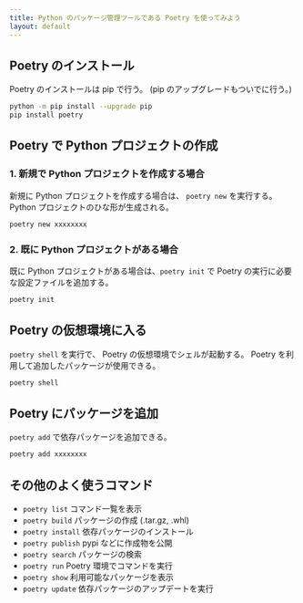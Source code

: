 ```yaml
---
title: Python のパッケージ管理ツールである Poetry を使ってみよう
layout: default
---
```


## Poetry のインストール
Poetry のインストールは pip で行う。
(pip のアップグレードもついでに行う。)

```sh
python -m pip install --upgrade pip
pip install poetry
```

## Poetry で Python プロジェクトの作成

### 1. 新規で Python プロジェクトを作成する場合
新規に Python プロジェクトを作成する場合は、
`poetry new` を実行する。
Python プロジェクトのひな形が生成される。

```sh
poetry new xxxxxxxx
```

### 2. 既に Python プロジェクトがある場合
既に Python プロジェクトがある場合は、`poetry init`
で Poetry の実行に必要な設定ファイルを追加する。

```sh
poetry init
```

## Poetry の仮想環境に入る
`poetry shell` を実行で、
Poetry の仮想環境でシェルが起動する。
Poetry を利用して追加したパッケージが使用できる。

```sh
poetry shell
```

## Poetry にパッケージを追加
`poetry add` で依存パッケージを追加できる。

```sh
poetry add xxxxxxxx
```

## その他のよく使うコマンド
- `poetry list`     コマンド一覧を表示
- `poetry build`    パッケージの作成 (.tar.gz, .whl)
- `poetry install`  依存パッケージのインストール
- `poetry publish`  pypi などに作成物を公開
- `poetry search`   パッケージの検索
- `poetry run`      Poetry 環境でコマンドを実行
- `poetry show`     利用可能なパッケージを表示
- `poetry update`   依存パッケージのアップデートを実行
